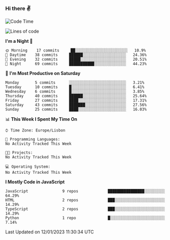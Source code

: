 ### Hi there :v:

<!--
**eusebioaddsilva/eusebioaddsilva** is a ✨ _special_ ✨ repository because its `README.md` (this file) appears on your GitHub profile.

<!--START_SECTION:waka-->
![Code Time](http://img.shields.io/badge/Code%20Time-35%20hrs%2012%20mins-blue)

![Lines of code](https://img.shields.io/badge/From%20Hello%20World%20I%27ve%20Written-653%20Thousand%20lines%20of%20code-blue)

**I'm a Night 🦉** 

```text
🌞 Morning    17 commits     ██░░░░░░░░░░░░░░░░░░░░░░░   10.9% 
🌆 Daytime    38 commits     ██████░░░░░░░░░░░░░░░░░░░   24.36% 
🌃 Evening    32 commits     █████░░░░░░░░░░░░░░░░░░░░   20.51% 
🌙 Night      69 commits     ███████████░░░░░░░░░░░░░░   44.23%

```
📅 **I'm Most Productive on Saturday** 

```text
Monday       5 commits      ░░░░░░░░░░░░░░░░░░░░░░░░░   3.21% 
Tuesday      10 commits     █░░░░░░░░░░░░░░░░░░░░░░░░   6.41% 
Wednesday    6 commits      █░░░░░░░░░░░░░░░░░░░░░░░░   3.85% 
Thursday     40 commits     ██████░░░░░░░░░░░░░░░░░░░   25.64% 
Friday       27 commits     ████░░░░░░░░░░░░░░░░░░░░░   17.31% 
Saturday     43 commits     ███████░░░░░░░░░░░░░░░░░░   27.56% 
Sunday       25 commits     ████░░░░░░░░░░░░░░░░░░░░░   16.03%

```


📊 **This Week I Spent My Time On** 

```text
⌚︎ Time Zone: Europe/Lisbon

💬 Programming Languages: 
No Activity Tracked This Week

🐱‍💻 Projects: 
No Activity Tracked This Week

💻 Operating System: 
No Activity Tracked This Week

```

**I Mostly Code in JavaScript** 

```text
JavaScript               9 repos             ████████████████░░░░░░░░░   64.29% 
HTML                     2 repos             ███░░░░░░░░░░░░░░░░░░░░░░   14.29% 
TypeScript               2 repos             ███░░░░░░░░░░░░░░░░░░░░░░   14.29% 
Python                   1 repo              █░░░░░░░░░░░░░░░░░░░░░░░░   7.14%

```



 Last Updated on 12/01/2023 11:30:34 UTC
<!--END_SECTION:waka-->
